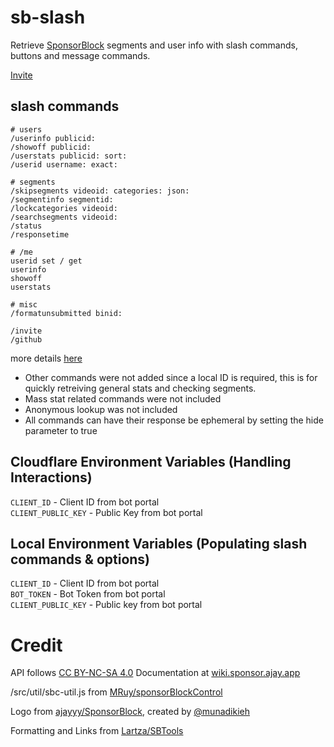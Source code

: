 # sb-slash
Retrieve [SponsorBlock](https://github.com/ajayyy/SponsorBlock) segments and user info with slash commands, buttons and message commands.

[Invite](https://sb-slash.mchang.workers.dev/invite)

## slash commands
```
# users
/userinfo publicid:
/showoff publicid:
/userstats publicid: sort:
/userid username: exact:

# segments
/skipsegments videoid: categories: json:
/segmentinfo segmentid:
/lockcategories videoid:
/searchsegments videoid:
/status
/responsetime

# /me
userid set / get
userinfo
showoff
userstats

# misc
/formatunsubmitted binid:

/invite
/github
```
more details [here](./docs/commands)

- Other commands were not added since a local ID is required, this is for quickly retreiving general stats and checking segments.
- Mass stat related commands were not included  
- Anonymous lookup was not included
- All commands can have their response be ephemeral by setting the hide parameter to true

## Cloudflare Environment Variables (Handling Interactions)
`CLIENT_ID` - Client ID from bot portal  
`CLIENT_PUBLIC_KEY` - Public Key from bot portal

## Local Environment Variables (Populating slash commands & options)
`CLIENT_ID` - Client ID from bot portal  
`BOT_TOKEN` - Bot Token from bot portal  
`CLIENT_PUBLIC_KEY` - Public key from bot portal

# Credit
API follows [CC BY-NC-SA 4.0](https://creativecommons.org/licenses/by-nc-sa/4.0/) Documentation at [wiki.sponsor.ajay.app](https://wiki.sponsor.ajay.app/index.php/API_Docs)

/src/util/sbc-util.js from [MRuy/sponsorBlockControl](https://github.com/MRuy/sponsorBlockControl/blob/master/src/utils.js)

Logo from [ajayyy/SponsorBlock](https://github.com/ajayyy/SponsorBlock/tree/master/public/icons), created by [@munadikieh](https://github.com/munadikieh)

Formatting and Links from [Lartza/SBTools](https://github.com/Lartza/SBtools)
